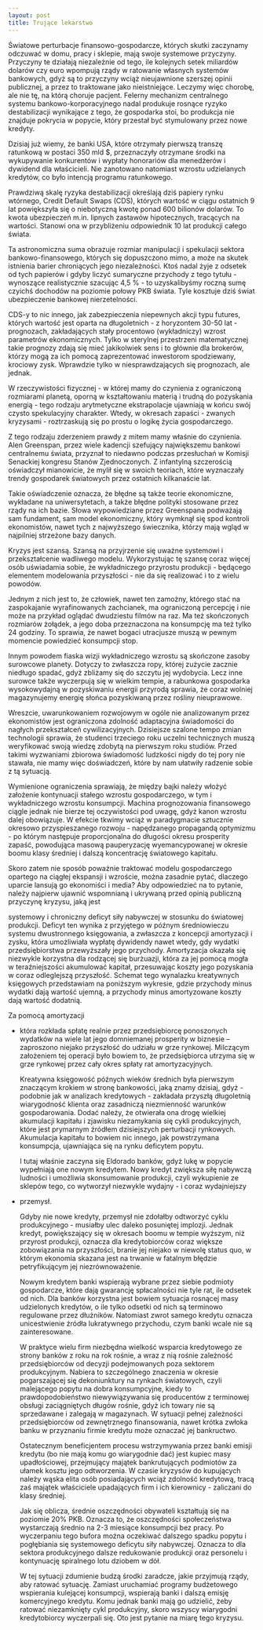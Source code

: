 ```yaml
---
layout: post
title: Trujące lekarstwo
---
```


<!--1-->
Światowe perturbacje finansowo-gospodarcze, których skutki zaczynamy
odczuwać w domu, pracy i sklepie, mają swoje systemowe przyczyny.
Przyczyny te działają niezależnie od tego, ile kolejnych setek
miliardów dolarów czy euro wpompują rządy w ratowanie własnych systemów
bankowych, gdyż są to przyczyny wciąż nieujawnione szerszej opinii
publicznej, a przez to traktowane jako nieistniejące. Leczymy więc
chorobę, ale nie tę, na którą choruje pacjent. Felerny mechanizm
centralnego systemu bankowo-korporacyjnego nadal produkuje rosnące
ryzyko destabilizacji wynikające z tego, że gospodarka stoi, bo
produkcja nie znajduje pokrycia w popycie, który przestał być
stymulowany przez nowe kredyty.</p><p>Dzisiaj już wiemy, że banki USA,
które otrzymały pierwszą transzę ratunkową w postaci 350 mld $,
przeznaczyły otrzymane środki na wykupywanie konkurentów i wypłaty
honorariów dla menedżerów i dywidend dla właścicieli. Nie zanotowano
natomiast wzrostu udzielanych kredytów, co było intencją programu
ratunkowego.</p><p>Prawdziwą skalę ryzyka destabilizacji określają
dziś papiery rynku wtórnego, Credit Default Swaps (CDS), których
wartość w ciągu ostatnich 9 lat powiększyła się o niebotyczną kwotę
ponad 600 bilionów dolarów. To kwota ubezpieczeń m.in. lipnych zastawów
hipotecznych, tracących na wartości. Stanowi ona w przybliżeniu
odpowiednik 10 lat produkcji całego świata. </p><p>Ta astronomiczna
suma obrazuje rozmiar manipulacji i spekulacji sektora
bankowo-finansowego, których się dopuszczono mimo, a może na skutek
istnienia barier chroniących jego niezależności. Ktoś nadal żyje z
odsetek od tych papierów i gdyby liczyć sumaryczne przychody z tego
tytułu - wynoszące realistycznie szacując 4,5 % - to uzyskalibyśmy
roczną sumę czyichś dochodów na poziomie połowy PKB świata. Tyle
kosztuje dziś świat ubezpieczenie bankowej nierzetelności.</p><p>CDS-y
to nic innego, jak zabezpieczenia niepewnych akcji typu futures,
których wartość jest oparta na długoletnich - z horyzontem 30-50 lat -
prognozach, zakładających stały procentowo (wykładniczy) wzrost
parametrów ekonomicznych. Tylko w sterylnej przestrzeni matematycznej
takie prognozy zdają się mieć jakikolwiek sens i to głównie dla
brokerów, którzy mogą za ich pomocą zaprezentować inwestorom
spodziewany, krociowy zysk. Wprawdzie tylko w niesprawdzających się
prognozach, ale jednak.</p><p>W rzeczywistości fizycznej - w której
mamy do czynienia z ograniczoną rozmiarami planetą, oporną w
kształtowaniu materią i trudną do pozyskania energią - tego rodzaju
arytmetyczne ekstrapolacje ujawniają w końcu swój czysto spekulacyjny
charakter. Wtedy, w okresach zapaści - zwanych kryzysami - roztrzaskują
się po prostu o logikę życia gospodarczego. </p><p>Z tego rodzaju
zderzeniem prawdy z mitem mamy właśnie do czynienia. Alen Greenspan,
przez wiele kadencji szefujący największemu bankowi centralnemu świata,
przyznał to niedawno podczas przesłuchań w Komisji Senackiej kongresu
Stanów Zjednoczonych. Z infantylną szczerością oświadczył mianowicie,
że mylił się w swoich teoriach, które wyznaczały trendy gospodarek
światowych przez ostatnich kilkanaście lat.</p><p>Takie oświadczenie
oznacza, że błędne są także teorie ekonomiczne, wykładane na
uniwersytetach, a także błędne polityki stosowane przez rządy na ich
bazie. Słowa wypowiedziane przez Greenspana podważają sam fundament,
sam model ekonomiczny, który wymknął się spod kontroli ekonomistów,
nawet tych z najwyższego świecznika, którzy mają wgląd w najpilniej
strzeżone bazy danych.</p><p>Kryzys jest szansą. Szansą na przyjrzenie
się uważne systemowi i przekształcenie wadliwego modelu. Wykorzystując
tę szansę coraz więcej osób uświadamia sobie, że wykładniczego
przyrostu produkcji - będącego elementem modelowania przyszłości - nie
da się realizować i to z wielu powodów.</p><p>Jednym z nich jest to,
że człowiek, nawet ten zamożny, którego stać na zaspokajanie
wyrafinowanych zachcianek, ma ograniczoną percepcję i nie może na
przykład oglądać dwudziestu filmów na raz. Ma też skończonych rozmiarów
żołądek, a jego doba przeznaczona na konsumpcję ma też tylko 24
godziny. To sprawia, że nawet bogaci utracjusze muszą w pewnym momencie
powiedzieć konsumpcji stop.</p><p>Innym powodem fiaska wizji
wykładniczego wzrostu są skończone zasoby surowcowe planety. Dotyczy to
zwłaszcza ropy, której zużycie zacznie niedługo spadać, gdyż zbliżamy
się do szczytu jej wydobycia. Lecz inne surowce także wyczerpują się w
wielkim tempie, a rabunkowa gospodarka wysokowydajną w pozyskiwaniu
energii przyrodą sprawia, że coraz wolniej magazynujemy energię słońca
pozyskiwaną przez rośliny nieuprawowe. </p><p>Wreszcie,
uwarunkowaniem rozwojowym w ogóle nie analizowanym przez ekonomistów
jest ograniczona zdolność adaptacyjna świadomości do nagłych
przekształceń cywilizacyjnych. Dzisiejsze szalone tempo zmian
technologii sprawia, że studenci trzeciego roku uczelni technicznych
muszą weryfikować swoją wiedzę zdobytą na pierwszym roku studiów. Przed
takimi wyzwaniami zbiorowa świadomość ludzkości nigdy do tej pory nie
stawała, nie mamy więc doświadczeń, które by nam ułatwiły radzenie
sobie z tą sytuacją. </p><p>Wymienione ograniczenia sprawiają, że
między bajki należy włożyć założenie kontynuacji stałego wzrostu
gospodarczego, w tym i wykładniczego wzrostu konsumpcji. Machina
prognozowania finansowego ciągle jednak nie bierze tej oczywistości pod
uwagę, gdyż kanon wzrostu dalej obowiązuje. W efekcie tkwimy wciąż w
paradygmacie sztucznie okresowo przyspieszanego rozwoju - napędzanego
propagandą optymizmu - po którym następuje proporcjonalna do długości
okresu prosperity zapaść, powodująca masową pauperyzację
wyemancypowanej w okresie boomu klasy średniej i dalszą koncentrację
światowego kapitału. </p><p>Skoro zatem nie sposób poważnie traktować
modelu gospodarczego opartego na ciągłej ekspansji i wzroście, można
zasadnie pytać, dlaczego uparcie lansują go ekonomiści i media? Aby
odpowiedzieć na to pytanie, należy najpierw ujawnić wspomnianą i
ukrywaną przed opinią publiczną przyczynę kryzysu, jaką jest</p><p>systemowy
i chroniczny deficyt siły nabywczej w stosunku do światowej produkcji.
Deficyt ten wynika z przyjętego w późnym średniowieczu systemu
dwustronnego księgowania, a zwłaszcza z koncepcji amortyzacji i zysku,
która umożliwiała wypłatę dywidendy nawet wtedy, gdy wydatki
przedsiębiorstwa przewyższały jego przychody. Amortyzacja okazała się
niezwykle korzystna dla rodzącej się burżuazji, która za jej pomocą
mogła w teraźniejszości akumulować kapitał, przesuwając koszty jego
pozyskania w coraz odleglejszą przyszłość. Schemat tego wynalazku
kreatywnych księgowych przedstawiam na poniższym wykresie, gdzie
przychody minus wydatki dają wartość ujemną, a przychody minus
amortyzowane koszty dają wartość dodatnią.</p><p>Za pomocą amortyzacji
- która rozkłada spłatę realnie przez przedsiębiorcę ponoszonych
wydatków na wiele lat jego domniemanej prosperity w biznesie –
zaproszono niejako przyszłość do udziału w grze rynkowej. Milczącym
założeniem tej operacji było bowiem to, że przedsiębiorca utrzyma się w
grze rynkowej przez cały okres spłaty rat amortyzacyjnych.</p><p>Kreatywna
księgowość późnych wieków średnich była pierwszym znaczącym krokiem w
stronę bankowości, jaką znamy dzisiaj, gdyż - podobnie jak w analizach
kredytowych - zakładała przyszłą długoletnią wiarygodność klienta oraz
zasadniczą niezmienność warunków gospodarowania. Dodać należy, że
otwierała ona drogę wielkiej akumulacji kapitału i zjawisku
niezamykania się cykli produkcyjnych, które jest prymarnym źródłem
dzisiejszych perturbacji rynkowych. Akumulacja kapitału to bowiem nic
innego, jak powstrzymana konsumpcja, ujawniająca się na rynku deficytem
popytu.</p><p>I tutaj właśnie zaczyna się Eldorado banków, gdyż lukę w
popycie wypełniają one nowym kredytem. Nowy kredyt zwiększa siłę
nabywczą ludności i umożliwia skonsumowanie produkcji, czyli wykupienie
ze sklepów tego, co wytworzył niezwykle wydajny - i coraz wydajniejszy
- przemysł.</p><p>Gdyby nie nowe kredyty, przemysł nie zdołałby
odtworzyć cyklu produkcyjnego - musiałby ulec daleko posuniętej
implozji. Jednak kredyt, powiększający się w okresach boomu w tempie
wyższym, niż przyrost produkcji, oznacza dla kredytobiorców coraz
większe zobowiązania na przyszłości, branie jej niejako w niewolę
status quo, w którym ekonomia skazana jest na trwanie w fatalnym
błędzie petryfikującym jej niezrównoważenie.</p><p>Nowym kredytem
banki wspierają wybrane przez siebie podmioty gospodarcze, które dają
gwarancję spłacalności nie tyle rat, ile odsetek od nich. Dla banków
korzystna jest bowiem sytuacja rosnącej masy udzielonych kredytów, o
ile tylko odsetki od nich są terminowo regulowane przez dłużników.
Natomiast zwrot samego kredytu oznacza unicestwienie źródła
lukratywnego przychodu, czym banki wcale nie są zainteresowane.</p><p>W
praktyce wielu firm niezbędna wielkość wsparcia kredytowego ze strony
banków z roku na rok rośnie, a wraz z nią rośnie zależność
przedsiębiorców od decyzji podejmowanych poza sektorem produkcyjnym.
Nabiera to szczególnego znaczenia w okresie pogarszającej się
dekoniunktury na rynkach światowych, czyli malejącego popytu na dobra
konsumpcyjne, kiedy to prawdopodobieństwo niewywiązywania się
producentów z terminowej obsługi zaciągniętych długów rośnie, gdyż ich
towary nie są sprzedawane i zalegają w magazynach. W sytuacji pełnej
zależności przedsiębiorców od zewnętrznego finansowania, nawet krótka
zwłoka banku w przyznaniu firmie kredytu może oznaczać jej bankructwo.</p><p>Ostatecznym
beneficjentem procesu wstrzymywania przez banki emisji kredytu (bo nie
mają komu go wiarygodnie dać) jest kupiec masy upadłościowej,
przejmujący majątek bankrutujących podmiotów za ułamek kosztu jego
odtworzenia. W czasie kryzysów do kupujących należy wąska elita osób
posiadających wciąż zdolność kredytową, tracą zaś majątek właściciele
upadających firm i ich kierownicy - zaliczani do klasy średniej.</p><p>Jak
się oblicza, średnie oszczędności obywateli kształtują się na poziomie
20% PKB. Oznacza to, że oszczędności społeczeństwa wystarczają średnio
na 2-3 miesiące konsumpcji bez pracy. Po wyczerpaniu tego bufora można
oczekiwać dalszego spadku popytu i pogłębiania się systemowego deficytu
siły nabywczej. Oznacza to dla sektora produkcyjnego dalsze redukowanie
produkcji oraz personelu i kontynuację spiralnego lotu dziobem w dół.</p><p>W
tej sytuacji zdumienie budzą środki zaradcze, jakie przyjmują rządy,
aby ratować sytuację. Zamiast uruchamiać programy budżetowego
wspierania kulejącej konsumpcji, wspierają banki i dalszą emisję
komercyjnego kredytu. Komu jednak banki mają go udzielić, żeby ratować
niezamknięty cykl produkcyjny, skoro wszyscy wiarygodni kredytobiorcy
wyczerpali się. Oto jest pytanie na miarę tego kryzysu.</p>